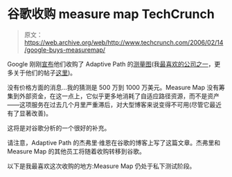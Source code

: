 # 谷歌收购 measure map TechCrunch

> 原文：<https://web.archive.org/web/http://www.techcrunch.com/2006/02/14/google-buys-measuremap/>

 Google 刚刚[宣布](https://web.archive.org/web/20221229190801/http://googleblog.blogspot.com/2006/02/here-comes-measure-map.html)他们收购了 Adaptive Path 的[测量图](https://web.archive.org/web/20221229190801/http://www.measuremap.com/)(我[最喜欢的公司之一](https://web.archive.org/web/20221229190801/http://techcrunch.com/2005/10/12/measure-map-announcement/)，更多关于他们的帖子[这里](https://web.archive.org/web/20221229190801/http://techcrunch.com/tag/Measure_Map/))。

没有价格方面的消息…我的猜测是 500 万到 1000 万美元。Measure Map 没有筹集到外部资金，在这一点上，它似乎更多地消耗了自适应路径资源，而不是资产——这项服务在过去几个月里严重滞后，对大型博客来说变得不可用(尽管它最近有了显著改善)。

这将是对谷歌分析的一个很好的补充。

请注意，Adaptive Path 的杰弗里·维恩在谷歌的博客上写了这篇文章。杰弗里和 Measure Map 的其他员工将随着收购转移到谷歌。

以下是我最喜欢这次收购的地方:Measure Map 仍处于私下测试阶段。